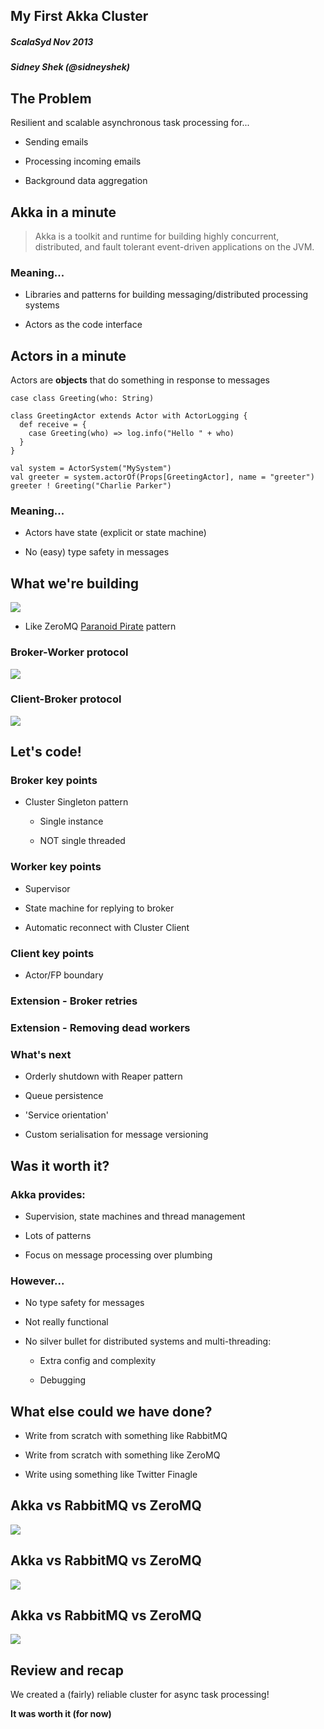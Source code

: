## My First Akka Cluster

##### ScalaSyd Nov 2013

##### Sidney Shek (@sidneyshek)



## The Problem

Resilient and scalable asynchronous task processing for...

   * Sending emails

   * Processing incoming emails

   * Background data aggregation



## Akka in a minute 

> Akka is a toolkit and runtime for building highly concurrent, distributed, and fault tolerant event-driven applications on the JVM.


### Meaning...

   * Libraries and patterns for building messaging/distributed processing systems

   * Actors as the code interface


## Actors in a minute

Actors are **objects** that do something in response to messages

    case class Greeting(who: String)
 
    class GreetingActor extends Actor with ActorLogging {
      def receive = {
        case Greeting(who) => log.info("Hello " + who)
      }
    }
 
    val system = ActorSystem("MySystem")
    val greeter = system.actorOf(Props[GreetingActor], name = "greeter")
    greeter ! Greeting("Charlie Parker")


### Meaning...

   * Actors have state (explicit or state machine)

   * No (easy) type safety in messages



## What we're building

   <img src="/scalasyd-first-akka-cluster/images/overall.png"/>

   * Like ZeroMQ [Paranoid Pirate](http://zguide.zeromq.org/php:chapter4#Robust-Reliable-Queuing-Paranoid-Pirate-Pattern) pattern


### Broker-Worker protocol

<img src="scalasyd-first-akka-cluster/images/brokerworker.png"/>


### Client-Broker protocol

<img src="scalasyd-first-akka-cluster/images/clientbroker.png"/>



## Let's code!


### Broker key points

   * Cluster Singleton pattern

      * Single instance

      * NOT single threaded


### Worker key points

   * Supervisor

   * State machine for replying to broker

   * Automatic reconnect with Cluster Client


### Client key points

   * Actor/FP boundary


### Extension - Broker retries


### Extension - Removing dead workers


### What's next

   * Orderly shutdown with Reaper pattern

   * Queue persistence

   * 'Service orientation'

   * Custom serialisation for message versioning 




## Was it worth it?


### Akka provides:

   * Supervision, state machines and thread management

   * Lots of patterns

   * Focus on message processing over plumbing


### However...

   * No type safety for messages

   * Not really functional

   * No silver bullet for distributed systems and multi-threading:

        * Extra config and complexity

        * Debugging



## What else could we have done?

   * Write from scratch with something like RabbitMQ

   * Write from scratch with something like ZeroMQ 

   * Write using something like Twitter Finagle


## Akka vs RabbitMQ vs ZeroMQ

<img src="scalasyd-first-akka-cluster/images/overall.png"/>


## Akka vs RabbitMQ vs ZeroMQ

<img src="scalasyd-first-akka-cluster/images/rabbitmq.png"/>


## Akka vs RabbitMQ vs ZeroMQ

<img src="scalasyd-first-akka-cluster/images/zeromq.png"/>



## Review and recap

We created a (fairly) reliable cluster for async task processing!

**It was worth it (for now)**

